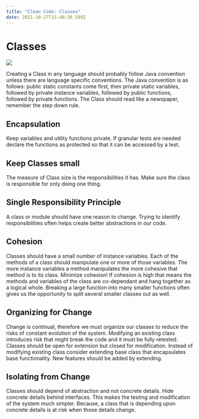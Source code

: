 ```yaml
---
title: "Clean Code: Classes"
date: 2021-10-27T15:48:30.589Z
---
```

# Classes

![](/img/clipart1408362.png)

Creating a Class in any language should probably follow Java convention unless there are language specific conventions. The Java convention is as follows: public static constants come first, then private static variables, followed by private instance variables, followed by public functions, followed by private functions. The Class should read like a newspaper, remember the step down rule.

## Encapsulation 
Keep variables and utility functions private. If granular tests are needed declare the functions as protected so that it can be accessed by a test.

## Keep Classes small
The measure of Class size is the responsibilities it has. Make sure the class is responsible for only doing one thing.

## Single Responsibility Principle
A class or module should have one reason to change. Trying to identify responsibilities often helps create better abstractions in our code.

## Cohesion
Classes should have a small number of instance variables. Each of the methods of a class should manipulate one or more of those variables. The more instance variables a method manipulates the more cohesive that method is to its class. Minimize cohesion! If cohesion is high that means the methods and variables of the class are co-dependant and hang together as a logical whole. Breaking a large function into many smaller functions often gives us the opportunity to split several smaller classes out as well.

## Organizing for Change
Change is continual, therefore we must organize our classes to reduce the risks of constant evolution of the system. Modifying an existing class introduces risk that might break the code and it must be fully retested. Classes should be open for extension but closed for modification. Instead of modifying existing class consider extending base class that encapsulates base functionality. New features should be added by extending.

## Isolating from Change

Classes should depend of abstraction and not concrete details. Hide concrete details behind interfaces. This makes the testing and modification of the system much simpler. Because, a class that is depending upon concrete details is at risk when those details change.
